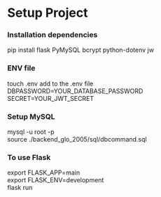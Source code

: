 <h1>Setup Project</h1>
<h3>Installation dependencies</h3>
pip install flask PyMySQL bcrypt python-dotenv jw

<h3>ENV file</h3>
touch .env
<h7>add to the .env file<h7>
DBPASSWORD=YOUR_DATABASE_PASSWORD<br>
SECRET=YOUR_JWT_SECRET

<h3>Setup MySQL</h3>
mysql -u root -p<br>
source ./backend_glo_2005/sql/dbcommand.sql

<h3>To use Flask</h3>
export FLASK_APP=main<br>
export FLASK_ENV=development<br>
flask run
